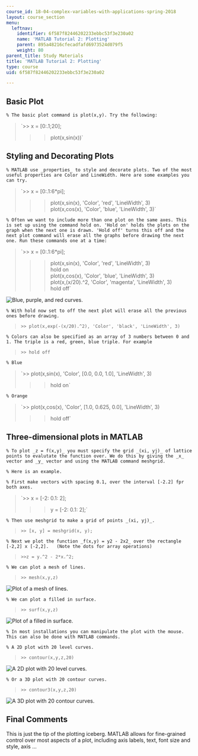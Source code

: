 ```yaml
---
course_id: 18-04-complex-variables-with-applications-spring-2018
layout: course_section
menu:
  leftnav:
    identifier: 6f587f82446202233ebbc53f3e230a02
    name: 'MATLAB Tutorial 2: Plotting'
    parent: 895a48216cfecadfafd6973524d079f5
    weight: 80
parent_title: Study Materials
title: 'MATLAB Tutorial 2: Plotting'
type: course
uid: 6f587f82446202233ebbc53f3e230a02

---
```


Basic Plot
----------

`% The basic plot command is plot(x,y). Try the following:`

> `>> x = [0:.1;20];  
> >> plot(x,sin(x))`

Styling and Decorating Plots
----------------------------

`% MATLAB use _properties_ to style and decorate plots. Two of the most useful properties are Color and LineWidth. Here are some examples you can try.`

> `>> x = [0:.1:6*pi];  
> >> plot(x,sin(x), 'Color', 'red', 'LineWidth', 3)  
> >> plot(x,cos(x), 'Color', 'blue', 'LineWidth', 3)`

`% Often we want to include more than one plot on the same axes. This is set up using the command hold on. 'Hold on' holds the plots on the graph when the next one is drawn. 'Hold off' turns this off and the next plot command will erase all the graphs before drawing the next one. Run these commands one at a time:`

> `>> x = [0:.1:6*pi];  
> >> plot(x,sin(x), 'Color', 'red', 'LineWidth', 3)  
> >> hold on  
> >> plot(x,cos(x), 'Color', 'blue', 'LineWidth', 3)  
> >> plot(x,(x/20).^2, 'Color', 'magenta', 'LineWidth', 3)  
> >> hold off`

![Blue, purple, and red curves.](/coursemedia/18-04-complex-variables-with-applications-spring-2018/48b540aeadb32a99d078500785a3a994_ml-fig1.png)

`% With hold now set to off the next plot will erase all the previous ones before drawing.`

> `>> plot(x,exp(-(x/20).^2), 'Color', 'black', 'LineWidth', 3)`

`% Colors can also be specified as an array of 3 numbers between 0 and 1. The triple is a red, green, blue triple. For example`

> `>> hold off`

`% Blue`

> `>> plot(x,sin(x), 'Color', [0.0, 0.0, 1.0], 'LineWidth', 3)  
> >> hold on`

`% Orange`

> `>> plot(x,cos(x), 'Color', [1.0, 0.625, 0.0], 'LineWidth', 3)  
> >> hold off`

Three-dimensional plots in MATLAB
---------------------------------

`% To plot _z = f(x,y)_ you must specify the grid _(xi, yj)_ of lattice points to evalutate the function over. We do this by giving the _x_ vector and _y_ vector and using the MATLAB command meshgrid.`

`% Here is an example.`

`% First make vectors with spacing 0.1, over the interval [-2.2] fpr both axes.`

> `>> x = [-2: 0.1: 2];  
> >> y = [-2: 0.1: 2];`

`% Then use meshgrid to make a grid of points _(xi, yj)_.`

> `>> [x, y] = meshgrid(x, y);`

`% Next we plot the function _f(x,y) = y2 - 2x2_ over the rectangle [-2,2] x [-2,2].  
(Note the dots for array operations)`

> `>>z = y.^2 - 2*x.^2;`

`% We can plot a mesh of lines.`

> `>> mesh(x,y,z)`

![Plot of a mesh of lines.](/coursemedia/18-04-complex-variables-with-applications-spring-2018/bcaa3f6d7075621bef419ddaeee1b978_ml-fig2.png)

`% We can plot a filled in surface.`

> `>> surf(x,y,z)`

![Plot of a filled in surface.](/coursemedia/18-04-complex-variables-with-applications-spring-2018/3b032b714fe4db8c23c4d00faee6ab80_ml-fig3.png)

`% In most installations you can manipulate the plot with the mouse. This can also be done with MATLAB commands.`

`% A 2D plot with 20 level curves.`

> `>> contour(x,y,z,20)`

![A 2D plot with 20 level curves.](/coursemedia/18-04-complex-variables-with-applications-spring-2018/abdae86282b3d9e350cfba2897d35616_ml-fig5.png)

`% Or a 3D plot with 20 contour curves.` 

> `>> contour3(x,y,z,20)`

![A 3D plot with 20 contour curves.](/coursemedia/18-04-complex-variables-with-applications-spring-2018/c3d770f2b522e306210d4bd8691510b5_ml-fig6.png)

Final Comments
--------------

This is just the tip of the plotting iceberg. MATLAB allows for fine-grained control over most aspects of a plot, including axis labels, text, font size and style, axis ...